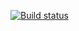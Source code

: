 [![Build status](https://ci.appveyor.com/api/projects/status/9m1mxgpbvr2rr8e0?svg=true)](https://ci.appveyor.com/project/NechayDanil/hw-bank1)